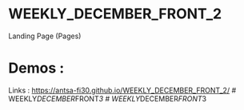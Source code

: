 # WEEKLY_DECEMBER_FRONT_2
Landing Page (Pages)
# Demos :
Links : https://antsa-fi30.github.io/WEEKLY_DECEMBER_FRONT_2/
#   W E E K L Y _ D E C E M B E R _ F R O N T _ 3  
 #   W E E K L Y _ D E C E M B E R _ F R O N T _ 3  
 